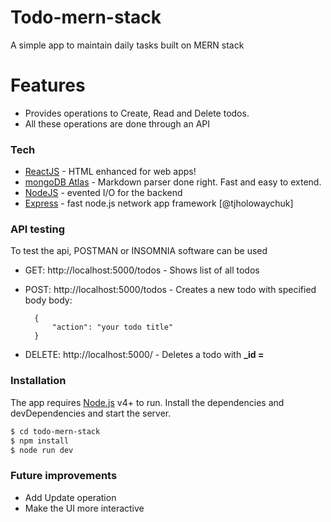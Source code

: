 # Todo-mern-stack
A simple app to maintain daily tasks built on MERN stack

# Features
  - Provides operations to Create, Read and Delete todos.
  - All these operations are done through an API

### Tech
* [ReactJS] - HTML enhanced for web apps!
* [mongoDB Atlas] - Markdown parser done right. Fast and easy to extend.
* [NodeJS] - evented I/O for the backend
* [Express] - fast node.js network app framework [@tjholowaychuk]

### API testing
To test the api, POSTMAN or INSOMNIA software can be used
* GET: http://localhost:5000/todos - Shows list of all todos
* POST: http://localhost:5000/todos - Creates a new todo with specified body
    body:

        {
            "action": "your todo title"
        }
* DELETE: http://localhost:5000/<id> - Deletes a todo with  **_id = <id>**

### Installation
The app requires [Node.js](https://nodejs.org/) v4+ to run.
Install the dependencies and devDependencies and start the server.

```sh
$ cd todo-mern-stack
$ npm install
$ node run dev
```

### Future improvements

 - Add Update operation
 - Make the UI more interactive

[//]: # (These are reference links used in the body of this note and get stripped out when the markdown processor does its job. There is no need to format nicely because it shouldn't be seen. Thanks SO - http://stackoverflow.com/questions/4823468/store-comments-in-markdown-syntax)

   [mongoDB Atlas]: <https://www.mongodb.com/cloud/atlas>
   [NodeJS]: <http://nodejs.org>

   [express]: <http://expressjs.com>
   [ReactJS]: <https://reactjs.org/>

